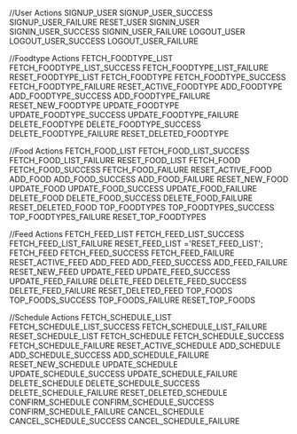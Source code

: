 
//User Actions
SIGNUP_USER
SIGNUP_USER_SUCCESS
SIGNUP_USER_FAILURE
RESET_USER
SIGNIN_USER
SIGNIN_USER_SUCCESS
SIGNIN_USER_FAILURE
LOGOUT_USER
LOGOUT_USER_SUCCESS
LOGOUT_USER_FAILURE

//Foodtype Actions
FETCH_FOODTYPE_LIST
FETCH_FOODTYPE_LIST_SUCCESS
FETCH_FOODTYPE_LIST_FAILURE
RESET_FOODTYPE_LIST
FETCH_FOODTYPE
FETCH_FOODTYPE_SUCCESS
FETCH_FOODTYPE_FAILURE
RESET_ACTIVE_FOODTYPE
ADD_FOODTYPE
ADD_FOODTYPE_SUCCESS
ADD_FOODTYPE_FAILURE
RESET_NEW_FOODTYPE
UPDATE_FOODTYPE
UPDATE_FOODTYPE_SUCCESS
UPDATE_FOODTYPE_FAILURE
DELETE_FOODTYPE
DELETE_FOODTYPE_SUCCESS
DELETE_FOODTYPE_FAILURE
RESET_DELETED_FOODTYPE

//Food Actions
FETCH_FOOD_LIST
FETCH_FOOD_LIST_SUCCESS
FETCH_FOOD_LIST_FAILURE
RESET_FOOD_LIST
FETCH_FOOD
FETCH_FOOD_SUCCESS
FETCH_FOOD_FAILURE
RESET_ACTIVE_FOOD
ADD_FOOD
ADD_FOOD_SUCCESS
ADD_FOOD_FAILURE
RESET_NEW_FOOD
UPDATE_FOOD
UPDATE_FOOD_SUCCESS
UPDATE_FOOD_FAILURE
DELETE_FOOD
DELETE_FOOD_SUCCESS
DELETE_FOOD_FAILURE
RESET_DELETED_FOOD
TOP_FOODTYPES
TOP_FOODTYPES_SUCCESS
TOP_FOODTYPES_FAILURE
RESET_TOP_FOODTYPES

//Feed Actions
FETCH_FEED_LIST
FETCH_FEED_LIST_SUCCESS
FETCH_FEED_LIST_FAILURE
RESET_FEED_LIST ='RESET_FEED_LIST';
FETCH_FEED
FETCH_FEED_SUCCESS
FETCH_FEED_FAILURE
RESET_ACTIVE_FEED
ADD_FEED
ADD_FEED_SUCCESS
ADD_FEED_FAILURE
RESET_NEW_FEED
UPDATE_FEED
UPDATE_FEED_SUCCESS
UPDATE_FEED_FAILURE
DELETE_FEED
DELETE_FEED_SUCCESS
DELETE_FEED_FAILURE
RESET_DELETED_FEED
TOP_FOODS
TOP_FOODS_SUCCESS
TOP_FOODS_FAILURE
RESET_TOP_FOODS

//Schedule Actions
FETCH_SCHEDULE_LIST
FETCH_SCHEDULE_LIST_SUCCESS
FETCH_SCHEDULE_LIST_FAILURE
RESET_SCHEDULE_LIST
FETCH_SCHEDULE
FETCH_SCHEDULE_SUCCESS
FETCH_SCHEDULE_FAILURE
RESET_ACTIVE_SCHEDULE
ADD_SCHEDULE
ADD_SCHEDULE_SUCCESS
ADD_SCHEDULE_FAILURE
RESET_NEW_SCHEDULE
UPDATE_SCHEDULE
UPDATE_SCHEDULE_SUCCESS
UPDATE_SCHEDULE_FAILURE
DELETE_SCHEDULE
DELETE_SCHEDULE_SUCCESS
DELETE_SCHEDULE_FAILURE
RESET_DELETED_SCHEDULE
CONFIRM_SCHEDULE
CONFIRM_SCHEDULE_SUCCESS
CONFIRM_SCHEDULE_FAILURE
CANCEL_SCHEDULE
CANCEL_SCHEDULE_SUCCESS
CANCEL_SCHEDULE_FAILURE

